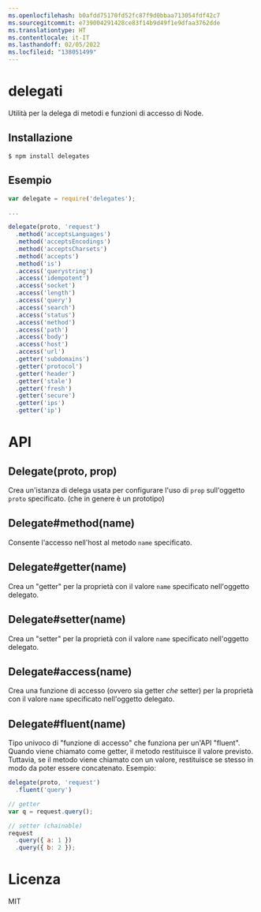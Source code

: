 ```yaml
---
ms.openlocfilehash: b0afdd75170fd52fc87f9d0bbaa713054fdf42c7
ms.sourcegitcommit: e739004291428ce83f14b9d49f1e9dfaa3762dde
ms.translationtype: HT
ms.contentlocale: it-IT
ms.lasthandoff: 02/05/2022
ms.locfileid: "138051499"
---
```


# <a name="delegates"></a>delegati

  Utilità per la delega di metodi e funzioni di accesso di Node.

## <a name="installation"></a>Installazione

```
$ npm install delegates
```

## <a name="example"></a>Esempio

```js
var delegate = require('delegates');

...

delegate(proto, 'request')
  .method('acceptsLanguages')
  .method('acceptsEncodings')
  .method('acceptsCharsets')
  .method('accepts')
  .method('is')
  .access('querystring')
  .access('idempotent')
  .access('socket')
  .access('length')
  .access('query')
  .access('search')
  .access('status')
  .access('method')
  .access('path')
  .access('body')
  .access('host')
  .access('url')
  .getter('subdomains')
  .getter('protocol')
  .getter('header')
  .getter('stale')
  .getter('fresh')
  .getter('secure')
  .getter('ips')
  .getter('ip')
```

# <a name="api"></a>API

## <a name="delegateproto-prop"></a>Delegate(proto, prop)

Crea un'istanza di delega usata per configurare l'uso di `prop` sull'oggetto `proto` specificato. (che in genere è un prototipo)

## <a name="delegatemethodname"></a>Delegate#method(name)

Consente l'accesso nell'host al metodo `name` specificato.

## <a name="delegategettername"></a>Delegate#getter(name)

Crea un "getter" per la proprietà con il valore `name` specificato nell'oggetto delegato.

## <a name="delegatesettername"></a>Delegate#setter(name)

Crea un "setter" per la proprietà con il valore `name` specificato nell'oggetto delegato.

## <a name="delegateaccessname"></a>Delegate#access(name)

Crea una funzione di accesso (ovvero sia getter *che* setter) per la proprietà con il valore `name` specificato nell'oggetto delegato.

## <a name="delegatefluentname"></a>Delegate#fluent(name)

Tipo univoco di "funzione di accesso" che funziona per un'API "fluent". Quando viene chiamato come getter, il metodo restituisce il valore previsto. Tuttavia, se il metodo viene chiamato con un valore, restituisce se stesso in modo da poter essere concatenato. Esempio:

```js
delegate(proto, 'request')
  .fluent('query')

// getter
var q = request.query();

// setter (chainable)
request
  .query({ a: 1 })
  .query({ b: 2 });
```

# <a name="license"></a>Licenza

  MIT
